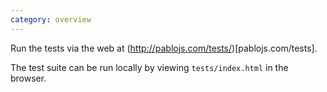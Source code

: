 ```yaml
---
category: overview
---
```


Run the tests via the web at (http://pablojs.com/tests/)[pablojs.com/tests].

The test suite can be run locally by viewing `tests/index.html` in the browser.  
